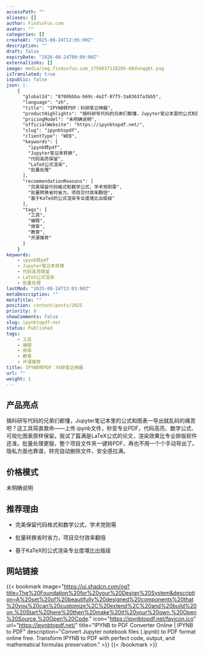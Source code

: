 ```yaml
---
accessPath: ""
aliases: []
author: FindsoFun.com
avatar: ""
categories: []
createAt: "2025-08-24T12:05:00Z"
description: ""
draft: false
expiryDate: "2026-08-24T00:00:00Z"
externallinks: []
image: media/img.findsofun.com_1756037118205-68dvnqqbt.png
isTranslated: true
ispublic: false
json: |-
    {
      "globalId": "8700bbba-b69c-4a2f-87f5-3a8363fa3bb5",
      "language": "zh",
      "title": "IPYNB转PDF：科研笔记神器",
      "productHighlights": "搞科研写代码的兄弟们都懂，Jupyter笔记本里的公式和图表一导出就乱码的痛苦吧？这工具简直救命——上传.ipynb文件，秒变专业PDF，代码高亮、数学公式、可视化图表原样保留。我试了篇满是LaTeX公式的论文，渲染效果比专业排版软件还准。批量处理更狠，整个项目文件夹一键转PDF，再也不用一个个手动导出了。隐私方面也靠谱，转完自动删除文件，安全感拉满。",
      "pricingModel": "未明确说明",
      "officialWebsite": "https://ipynbtopdf.net/",
      "slug": "ipynbtopdf",
      "clientType": "WEB",
      "keywords": [
        "ipynb转pdf",
        "Jupyter笔记本转换",
        "代码高亮保留",
        "LaTeX公式渲染",
        "批量处理"
      ],
      "recommendationReasons": [
        "完美保留代码格式和数学公式，学术党刚需",
        "批量转换省时省力，项目交付效率翻倍",
        "基于KaTeX的公式渲染专业度堪比出版级"
      ],
      "tags": [
        "工具",
        "编程",
        "效率",
        "教育",
        "开源推荐"
      ]
    }
keywords:
    - ipynb转pdf
    - Jupyter笔记本转换
    - 代码高亮保留
    - LaTeX公式渲染
    - 批量处理
lastMod: "2025-08-24T13:03:00Z"
metaDescription: ""
metaTitle: ""
position: content/posts/2025
priority: 0
showComments: false
slug: ipynbtopdf-net
status: Published
tags:
    - 工具
    - 编程
    - 效率
    - 教育
    - 开源推荐
title: IPYNB转PDF：科研笔记神器
url: ""
weight: 1
---
```

## 产品亮点
搞科研写代码的兄弟们都懂，Jupyter笔记本里的公式和图表一导出就乱码的痛苦吧？这工具简直救命——上传.ipynb文件，秒变专业PDF，代码高亮、数学公式、可视化图表原样保留。我试了篇满是LaTeX公式的论文，渲染效果比专业排版软件还准。批量处理更狠，整个项目文件夹一键转PDF，再也不用一个个手动导出了。隐私方面也靠谱，转完自动删除文件，安全感拉满。

## 价格模式
<!--more-->未明确说明

## 推荐理由
- 完美保留代码格式和数学公式，学术党刚需

- 批量转换省时省力，项目交付效率翻倍

- 基于KaTeX的公式渲染专业度堪比出版级

## 网站链接
{{< bookmark image="https://ui.shadcn.com/og?title=The%20Foundation%20for%20your%20Design%20System&description=A%20set%20of%20beautifully%20designed%20components%20that%20you%20can%20customize%2C%20extend%2C%20and%20build%20on.%20Start%20here%20then%20make%20it%20your%20own.%20Open%20Source.%20Open%20Code." icon="https://ipynbtopdf.net/favicon.ico" url="https://ipynbtopdf.net/" title="IPYNB to PDF Converter Online | IPYNB to PDF" description="Convert Jupyter notebook files (.ipynb) to PDF format online free. Transform IPYNB to PDF with perfect code, output, and mathematical formulas preservation." >}}
{{< /bookmark >}}

